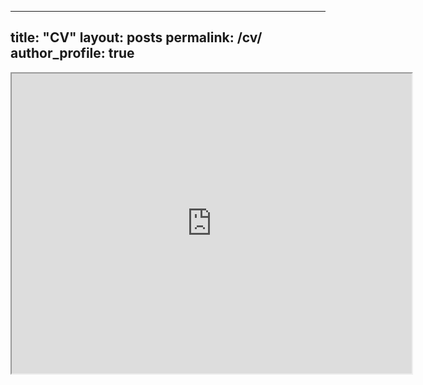 
---
title: "CV"
layout: posts
permalink: /cv/
author_profile: true
---


<iframe src="https://drive.google.com/file/d/1wB_SAsrCQRkrRX5cMPzK-777UvYo2nqd/preview" width="640" height="480" allow="autoplay"></iframe
